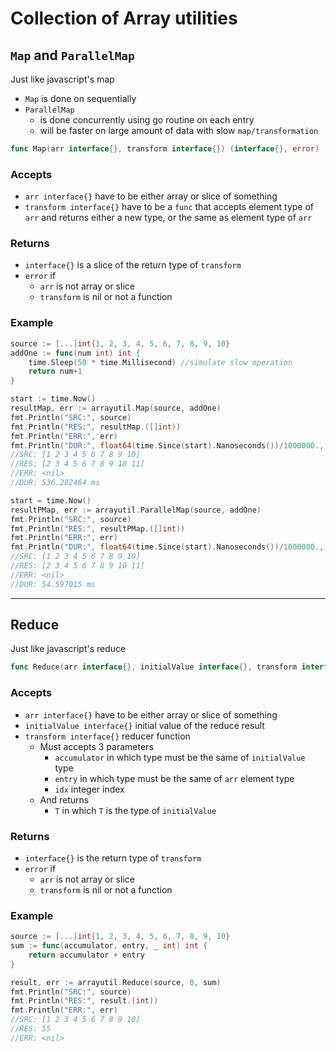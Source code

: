 # Collection of Array utilities

## `Map` and `ParallelMap`

Just like javascript's map

* `Map` is done on sequentially
* `ParallelMap`
  * is done concurrently using go routine on each entry
  * will be faster on large amount of data with slow `map/transformation`

```go
func Map(arr interface{}, transform interface{}) (interface{}, error)
```

### Accepts

* `arr interface{}` have to be either array or slice of something
* `transform interface{}` have to be a `func` that accepts element type of `arr` and returns either a new type, or the same as element type of `arr`

### Returns

* `interface{}` is a slice of the return type of `transform`
* `error` if
  * `arr` is not array or slice
  * `transform` is nil or not a function

### Example

```go
source := [...]int{1, 2, 3, 4, 5, 6, 7, 8, 9, 10}
addOne := func(num int) int {
    time.Sleep(50 * time.Millisecond) //simulate slow operation
    return num+1
}

start := time.Now()
resultMap, err := arrayutil.Map(source, addOne)
fmt.Println("SRC:", source)
fmt.Println("RES:", resultMap.([]int))
fmt.Println("ERR:", err)
fmt.Println("DUR:", float64(time.Since(start).Nanoseconds())/1000000., "ms")
//SRC: [1 2 3 4 5 6 7 8 9 10]
//RES: [2 3 4 5 6 7 8 9 10 11]
//ERR: <nil>
//DUR: 536.282464 ms

start = time.Now()
resultPMap, err := arrayutil.ParallelMap(source, addOne)
fmt.Println("SRC:", source)
fmt.Println("RES:", resultPMap.([]int))
fmt.Println("ERR:", err)
fmt.Println("DUR:", float64(time.Since(start).Nanoseconds())/1000000., "ms")
//SRC: [1 2 3 4 5 6 7 8 9 10]
//RES: [2 3 4 5 6 7 8 9 10 11]
//ERR: <nil>
//DUR: 54.597015 ms
```

---

## Reduce

Just like javascript's reduce

```go
func Reduce(arr interface{}, initialValue interface{}, transform interface{}) (interface{}, error)
```

### Accepts

* `arr interface{}` have to be either array or slice of something
* `initialValue interface{}` initial value of the reduce result
* `transform interface{}` reducer function
  * Must accepts 3 parameters
    * `accumulator` in which type must be the same of `initialValue` type
    * `entry` in which type must be the same of `arr` element type
    * `idx` integer index
  * And returns
    * `T` in which `T` is the type of `initialValue`

### Returns

* `interface{}` is the return type of `transform`
* `error` if
  * `arr` is not array or slice
  * `transform` is nil or not a function

### Example

```go
source := [...]int{1, 2, 3, 4, 5, 6, 7, 8, 9, 10}
sum := func(accumulator, entry, _ int) int {
    return accumulator + entry
}

result, err := arrayutil.Reduce(source, 0, sum)
fmt.Println("SRC:", source)
fmt.Println("RES:", result.(int))
fmt.Println("ERR:", err)
//SRC: [1 2 3 4 5 6 7 8 9 10]
//RES: 55
//ERR: <nil>
```
